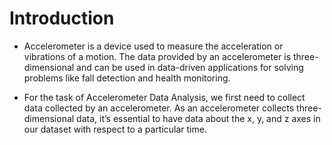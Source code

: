 # Introduction

- Accelerometer is a device used to measure the acceleration or vibrations of a motion. The data provided by an accelerometer is three-dimensional and can be used in data-driven applications for solving problems like fall detection and health monitoring.

- For the task of Accelerometer Data Analysis, we first need to collect data collected by an accelerometer. As an accelerometer collects three-dimensional data, it’s essential to have data about the x, y, and z axes in our dataset with respect to a particular time.
